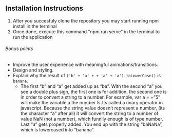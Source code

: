 Installation Instructions
---
1. After you succesfuly clone the repository you may start running npm install in the terminal
2. Once done, execute this command "npm run serve" in the terminal to run the application

###### Bonus points
* Improve the user experience with meaningful animations/transitions.
* Design and styling.
* Explain why the result of `('b' + 'a' + + 'a' + 'a').toLowerCase()` is `banana`.
    - The first “b” and “a” get added up as “ba”. With the second “a” you see a double plus sign, the first one is for addition, the second one is in order to convert a string to a number. For example, var a = +”5” will make the variable a the number 5. Its called a unary operator in javascript. Because the string value doesn’t represent a number, (its the character “a” after all) it will convert the string to a number of value NaN (not a number), which funnily enough is of type number. Last “a” gets properly added. You end up with the string “baNaNa”, which is lowercased into “banana”.
